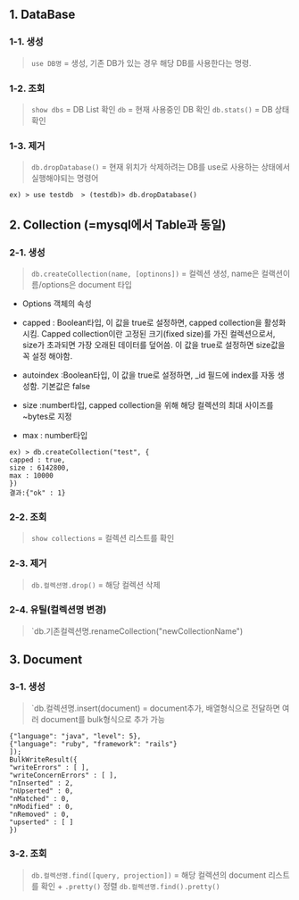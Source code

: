 ## 1. DataBase
### 1-1. 생성
> `use DB명` = 생성, 기존 DB가 있는 경우 해당 DB를 사용한다는 명령.

### 1-2. 조회
> `show dbs` = DB List 확인
> `db` = 현재 사용중인 DB 확인
> `db.stats()` = DB 상태확인

### 1-3. 제거
> `db.dropDatabase()` = 현재 위치가 삭제하려는 DB를 use로 사용하는 상태에서 실행해야되는 명령어

```ex) > use testdb  > (testdb)> db.dropDatabase()```



## 2. Collection (=mysql에서 Table과 동일)
### 2-1. 생성
> `db.createCollection(name, [optinons])` = 컬렉션 생성, name은 컬랙션이름/options은 document 타입
- Options 객체의 속성
- capped : Boolean타입, 이 값을 true로 설정하면, capped collection을 활성화 시킴.
Capped collection이란 고정된 크기(fixed size)를 가진 컬렉션으로서, size가 초과되면 가장 오래된 데이터를 덮어씀. 이 값을 true로 설정하면 size값을 꼭 설정 해야함.

- autoindex :Boolean타입, 이 값을 true로 설정하면, _id 필드에 index를 자동 생성함. 기본값은 false 

- size :number타입, capped collection을 위해 해당 컬렉션의 최대 사이즈를 ~bytes로 지정 

- max : number타입
```
ex) > db.createCollection("test", {
capped : true,
size : 6142800,
max : 10000
})
결과:{"ok" : 1}
```
 
### 2-2. 조회
> `show collections` = 컬렉션 리스트를 확인

### 2-3. 제거
> `db.컬렉션명.drop()` = 해당 컬렉션 삭제

### 2-4. 유틸(컬렉션명 변경)
> `db.기존컬렉션명.renameCollection("newCollectionName") 


## 3. Document
### 3-1. 생성
> `db.컬렉션명.insert(document) = document추가, 배열형식으로 전달하면 여러 document를 bulk형식으로 추가 가능
```ex)> db.books.insert([
{"language": "java", "level": 5},
{"language": "ruby", "framework": "rails"}
]);
BulkWriteResult({
"writeErrors" : [ ],
"writeConcernErrors" : [ ],
"nInserted" : 2,
"nUpserted" : 0,
"nMatched" : 0,
"nModified" : 0,
"nRemoved" : 0,
"upserted" : [ ]
})
```

### 3-2. 조회
> `db.컬렉션명.find([query, projection])` = 해당 컬렉션의 document 리스트를 확인 + `.pretty()` 정렬
> `db.컬렉션명.find().pretty()`

